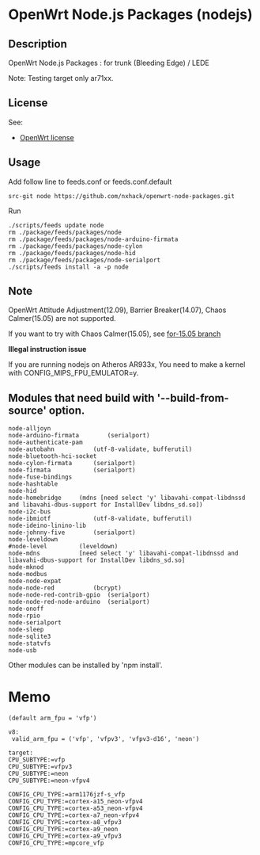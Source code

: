 # OpenWrt Node.js Packages (nodejs)

## Description

OpenWrt Node.js Packages : for trunk (Bleeding Edge) / LEDE

Note: Testing target only ar71xx.

## License

See:
- [OpenWrt license](http://wiki.openwrt.org/about/license)

## Usage

Add follow line to feeds.conf or feeds.conf.default
```
src-git node https://github.com/nxhack/openwrt-node-packages.git
```

Run
```
./scripts/feeds update node
rm ./package/feeds/packages/node
rm ./package/feeds/packages/node-arduino-firmata
rm ./package/feeds/packages/node-cylon
rm ./package/feeds/packages/node-hid
rm ./package/feeds/packages/node-serialport
./scripts/feeds install -a -p node
```

## Note
OpenWrt Attitude Adjustment(12.09), Barrier Breaker(14.07), Chaos Calmer(15.05) are not supported.

If you want to try with Chaos Calmer(15.05), see [for-15.05 branch](https://github.com/nxhack/openwrt-node-packages/tree/for-15.05)


**Illegal instruction issue**

If you are running nodejs on Atheros AR933x, You need to make a kernel with CONFIG_MIPS_FPU_EMULATOR=y.

## Modules that need build with '--build-from-source' option.
```
node-alljoyn
node-arduino-firmata		(serialport)
node-authenticate-pam
node-autobahn			(utf-8-validate, bufferutil)
node-bluetooth-hci-socket
node-cylon-firmata		(serialport)
node-firmata			(serialport)
node-fuse-bindings
node-hashtable
node-hid
node-homebridge		(mdns [need select 'y' libavahi-compat-libdnssd and libavahi-dbus-support for InstallDev libdns_sd.so])
node-i2c-bus
node-ibmiotf			(utf-8-validate, bufferutil)
node-ideino-linino-lib
node-johnny-five		(serialport)
node-leveldown
#node-level			(leveldown)
node-mdns			[need select 'y' libavahi-compat-libdnssd and libavahi-dbus-support for InstallDev libdns_sd.so]
node-mknod
node-modbus
node-node-expat
node-node-red			(bcrypt)
node-node-red-contrib-gpio	(serialport)
node-node-red-node-arduino	(serialport)
node-onoff
node-rpio
node-serialport
node-sleep
node-sqlite3
node-statvfs
node-usb
```
Other modules can be installed by 'npm install'.

# Memo
```
(default arm_fpu = 'vfp')

v8:
 valid_arm_fpu = ('vfp', 'vfpv3', 'vfpv3-d16', 'neon')

target:
CPU_SUBTYPE:=vfp
CPU_SUBTYPE:=vfpv3
CPU_SUBTYPE:=neon
CPU_SUBTYPE:=neon-vfpv4

CONFIG_CPU_TYPE:=arm1176jzf-s_vfp
CONFIG_CPU_TYPE:=cortex-a15_neon-vfpv4
CONFIG_CPU_TYPE:=cortex-a53_neon-vfpv4
CONFIG_CPU_TYPE:=cortex-a7_neon-vfpv4
CONFIG_CPU_TYPE:=cortex-a8_vfpv3
CONFIG_CPU_TYPE:=cortex-a9_neon
CONFIG_CPU_TYPE:=cortex-a9_vfpv3
CONFIG_CPU_TYPE:=mpcore_vfp
```
